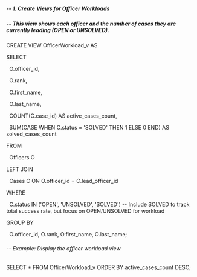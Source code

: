 ##### -- 1. Create Views for Officer Workloads 

##### -- This view shows each officer and the number of cases they are currently leading (OPEN or UNSOLVED).



CREATE VIEW OfficerWorkload\_v AS

SELECT

&nbsp;   O.officer\_id,

&nbsp;   O.rank,

&nbsp;   O.first\_name,

&nbsp;   O.last\_name,

&nbsp;   COUNT(C.case\_id) AS active\_cases\_count,

&nbsp;   SUM(CASE WHEN C.status = 'SOLVED' THEN 1 ELSE 0 END) AS solved\_cases\_count

FROM

&nbsp;   Officers O

LEFT JOIN

&nbsp;   Cases C ON O.officer\_id = C.lead\_officer\_id

WHERE

&nbsp;   C.status IN ('OPEN', 'UNSOLVED', 'SOLVED') -- Include SOLVED to track total success rate, but focus on OPEN/UNSOLVED for workload

GROUP BY

&nbsp;   O.officer\_id, O.rank, O.first\_name, O.last\_name;





###### -- Example: Display the officer workload view



SELECT \* FROM OfficerWorkload\_v ORDER BY active\_cases\_count DESC;





